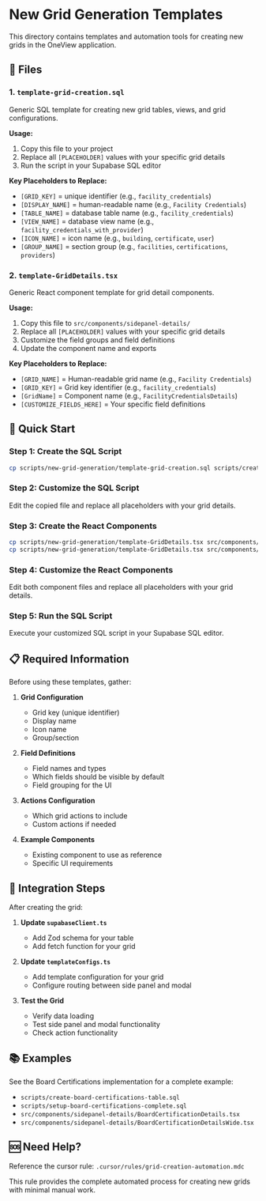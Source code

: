 # New Grid Generation Templates

This directory contains templates and automation tools for creating new grids in the OneView application.

## 📁 Files

### 1. `template-grid-creation.sql`
Generic SQL template for creating new grid tables, views, and grid configurations.

**Usage:**
1. Copy this file to your project
2. Replace all `[PLACEHOLDER]` values with your specific grid details
3. Run the script in your Supabase SQL editor

**Key Placeholders to Replace:**
- `[GRID_KEY]` = unique identifier (e.g., `facility_credentials`)
- `[DISPLAY_NAME]` = human-readable name (e.g., `Facility Credentials`)
- `[TABLE_NAME]` = database table name (e.g., `facility_credentials`)
- `[VIEW_NAME]` = database view name (e.g., `facility_credentials_with_provider`)
- `[ICON_NAME]` = icon name (e.g., `building`, `certificate`, `user`)
- `[GROUP_NAME]` = section group (e.g., `facilities`, `certifications`, `providers`)

### 2. `template-GridDetails.tsx`
Generic React component template for grid detail components.

**Usage:**
1. Copy this file to `src/components/sidepanel-details/`
2. Replace all `[PLACEHOLDER]` values with your specific grid details
3. Customize the field groups and field definitions
4. Update the component name and exports

**Key Placeholders to Replace:**
- `[GRID_NAME]` = Human-readable grid name (e.g., `Facility Credentials`)
- `[GRID_KEY]` = Grid key identifier (e.g., `facility_credentials`)
- `[GridName]` = Component name (e.g., `FacilityCredentialsDetails`)
- `[CUSTOMIZE_FIELDS_HERE]` = Your specific field definitions

## 🚀 Quick Start

### Step 1: Create the SQL Script
```bash
cp scripts/new-grid-generation/template-grid-creation.sql scripts/create-[your-grid-name].sql
```

### Step 2: Customize the SQL Script
Edit the copied file and replace all placeholders with your grid details.

### Step 3: Create the React Components
```bash
cp scripts/new-grid-generation/template-GridDetails.tsx src/components/sidepanel-details/[YourGridName]Details.tsx
cp scripts/new-grid-generation/template-GridDetails.tsx src/components/sidepanel-details/[YourGridName]DetailsWide.tsx
```

### Step 4: Customize the React Components
Edit both component files and replace all placeholders with your grid details.

### Step 5: Run the SQL Script
Execute your customized SQL script in your Supabase SQL editor.

## 📋 Required Information

Before using these templates, gather:

1. **Grid Configuration**
   - Grid key (unique identifier)
   - Display name
   - Icon name
   - Group/section

2. **Field Definitions**
   - Field names and types
   - Which fields should be visible by default
   - Field grouping for the UI

3. **Actions Configuration**
   - Which grid actions to include
   - Custom actions if needed

4. **Example Components**
   - Existing component to use as reference
   - Specific UI requirements

## 🔧 Integration Steps

After creating the grid:

1. **Update `supabaseClient.ts`**
   - Add Zod schema for your table
   - Add fetch function for your grid

2. **Update `templateConfigs.ts`**
   - Add template configuration for your grid
   - Configure routing between side panel and modal

3. **Test the Grid**
   - Verify data loading
   - Test side panel and modal functionality
   - Check action functionality

## 📚 Examples

See the Board Certifications implementation for a complete example:
- `scripts/create-board-certifications-table.sql`
- `scripts/setup-board-certifications-complete.sql`
- `src/components/sidepanel-details/BoardCertificationDetails.tsx`
- `src/components/sidepanel-details/BoardCertificationDetailsWide.tsx`

## 🆘 Need Help?

Reference the cursor rule: `.cursor/rules/grid-creation-automation.mdc`

This rule provides the complete automated process for creating new grids with minimal manual work.
